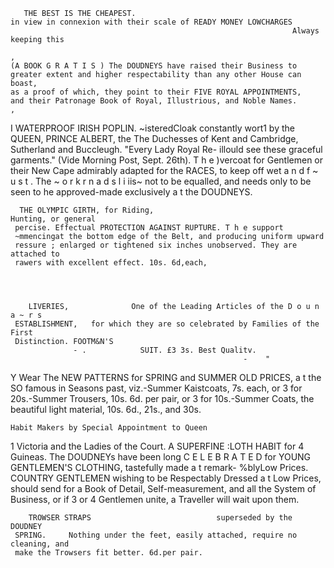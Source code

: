        THE BEST IS THE CHEAPEST.
    in view in connexion with their scale of READY MONEY LOWCHARGES
                                                                   Always keeping this
                                                                                                  ,
    (A BOOK G R A T I S ) The DOUDNEYS have raised their Business to
    greater extent and higher respectability than any other House can boast,
    as a proof of which, they point to their FIVE ROYAL APPOINTMENTS,
    and their Patronage Book of Royal, Illustrious, and Noble Names.                              ,
I      WATERPROOF IRISH POPLIN.
     ~isteredCloak constantly wort1 by the QUEEN, PRINCE ALBERT, the
                                                                     The
     Duchesses of Kent and Cambridge, Sutherland and Buccleugh. "Every Lady
                                                                            Royal Re-
     illould see these graceful garments." (Vide Morning Post, Sept. 26th). T h e
     )vercoat for Gentlemen or their New Cape admirably adapted for the
    RACES, to keep off wet a n d f ~ u s t . The ~ o r k r n a d s l i iis~ not to be equalled,
    and needs only to be seen to he approved-made exclusively a t the DOUDNEYS.

      THE OLYMPIC GIRTH, for Riding,                               Hunting, or general
     percise. Effectual PROTECTION AGAINST RUPTURE. T h e support
     ~mmencingat the bottom edge of the Belt, and producing uniform upward
     ressure ; enlarged or tightened six inches unobserved. They are attached to
     rawers with excellent effect. 10s. 6d,each,




        LIVERIES,              One of the Leading Articles of the D o u n a ~ r s
     ESTABLISHMENT,   for which they are so celebrated by Families of the First
     Distinction. FOOTM&N'S
                  - .            SUIT. £3 3s. Best Qualitv.
                                                        -    "

Y Wear
   The NEW PATTERNS for SPRING and SUMMER
          OLD PRICES,
             a t the                       SO famous in Seasons past, viz.-Summer
     Kaistcoats, 7s. each, or 3 for 20s.-Summer   Trousers, 10s. 6d. per pair, or 3 for
     10s.-Summer Coats, the beautiful light material, 10s. 6d., 21s., and 30s.

    Habit Makers by Special Appointment to Queen
1 Victoria and the Ladies of the Court. A SUPERFINE
  :LOTH HABIT for 4 Guineas.
      The DOUDNEYs have been long C E L E B R A T E D for YOUNG
     GENTLEMEN'S CLOTHING, tastefully made a t remark-
     %blyLow Prices.
       COUNTRY GENTLEMEN wishing to be Respectably Dressed a t Low
    Prices, should send for a Book of Detail, Self-measurement, and all the System
    of Business, or if 3 or 4 Gentlemen unite, a Traveller will wait upon them.

        TROWSER STRAPS                            superseded by the          DOUDNEY
     SPRING.     Nothing under the feet, easily attached, require no cleaning, and
     make the Trowsers fit better. 6d.per pair.
